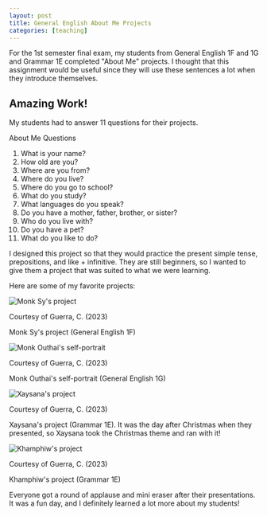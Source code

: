 ```yaml
---
layout: post
title: General English About Me Projects
categories: [teaching]
---
```


For the 1st semester final exam, my students from General English 1F and 1G and Grammar 1E completed "About Me" projects. I thought that this assignment would be useful since they will use these sentences a lot when they introduce themselves.

## Amazing Work!

My students had to answer 11 questions for their projects. 

About Me Questions
1. What is your name?
2. How old are you?
3. Where are you from?
4. Where do you live?
5. Where do you go to school?
6. What do you study?
7. What languages do you speak?
8. Do you have a mother, father, brother, or sister?
9. Who do you live with?
10. Do you have a pet?
11. What do you like to do?

I designed this project so that they would practice the present simple tense, prepositions, and like + infinitive. They are still beginners, so I wanted to give them a project that was suited to what we were learning. 

Here are some of my favorite projects: 


![Monk Sy's project](https://lh3.googleusercontent.com/pw/AP1GczOJfXxGL9cG0ZNLAPDnKIiZ504WpfCYPAWFDOna0y3W0huhRrfI6bFot1y1CjKbKz5zi6PrMn3edL-F_iJPLD5Vvr9c7bKBG7zHhYCp8xxjxh7gti8z=w1000)

Courtesy of Guerra, C. (2023)

Monk Sy's project (General English 1F)

![Monk Outhai's self-portrait](https://lh3.googleusercontent.com/pw/AP1GczPsWH3m6jQY2c1Gnn8Jp3Tk8_L2RlFgiwTW_L8xtgNKnkSg2RhfsPZZo5PolFGwZIpf5EO450jn-lqdA4lXLPfz6UGr7CfQcCJ8-qjenvZamL32eLZJ=w1000)

Courtesy of Guerra, C. (2023)

Monk Outhai's self-portrait (General English 1G)

![Xaysana's project](https://lh3.googleusercontent.com/pw/AP1GczMo51Uws69y2CNPQ4jkVjvDJB2kzlLlcRNCro_CT6CE3kSaipgHy-UUnX5lLaWmyhvxRCTCF4KD-B2KMuEEnCAXCXrwFoprVTKN9mvx15CNd2E3xR9z=w1000)

Courtesy of Guerra, C. (2023)

Xaysana's project (Grammar 1E). It was the day after Christmas when they presented, so Xaysana took the Christmas theme and ran with it!

![Khamphiw's project](https://lh3.googleusercontent.com/pw/AP1GczPZ8PS-3r8ydCRDih5odiVSB_-5vZW1hTh4e4BASwMcRSapreSqfPV_4MbVz1gA0FiLJA4t9UEvqe7-cpt9PjuiyMjBni0eJuPzVaRXZsB2WYfOopkj=w1000)

Courtesy of Guerra, C. (2023)

Khamphiw's project (Grammar 1E)

Everyone got a round of applause and mini eraser after their presentations. It was a fun day, and I definitely learned a lot more about my students!

<!-- Hello and welcome. The only purpose of this post is to greet you when your site comes alive for the first time.  
This post will demonstrate some of the more common content & elements found in posts.  
Feel free to delete this post when you are ready to publish your first post.  

Lorem ipsum dolor sit amet, consectetur adipiscing elit. Fusce bibendum neque eget nunc mattis eu sollicitudin enim tincidunt. Vestibulum lacus tortor, ultricies id dignissim ac, bibendum in velit.

## Some great heading (h2)

Proin convallis mi ac felis pharetra aliquam. Curabitur dignissim accumsan rutrum. In arcu magna, aliquet vel pretium et, molestie et arcu.


Mauris lobortis nulla et felis ullamcorper bibendum. Phasellus et hendrerit mauris. Proin eget nibh a massa vestibulum pretium. Suspendisse eu nisl a ante aliquet bibendum quis a nunc. Praesent varius interdum vehicula. Aenean risus libero, placerat at vestibulum eget, ultricies eu enim. Praesent nulla tortor, malesuada adipiscing adipiscing sollicitudin, adipiscing eget est.

## Another great heading (h2)

Lorem ipsum dolor sit amet, consectetur adipiscing elit. Fusce bibendum neque eget nunc mattis eu sollicitudin enim tincidunt. Vestibulum lacus tortor, ultricies id dignissim ac, bibendum in velit.

### Some great subheading (h3)

Proin convallis mi ac felis pharetra aliquam. Curabitur dignissim accumsan rutrum. In arcu magna, aliquet vel pretium et, molestie et arcu. Mauris lobortis nulla et felis ullamcorper bibendum.

Phasellus et hendrerit mauris. Proin eget nibh a massa vestibulum pretium. Suspendisse eu nisl a ante aliquet bibendum quis a nunc.

### Some great subheading (h3)

Praesent varius interdum vehicula. Aenean risus libero, placerat at vestibulum eget, ultricies eu enim. Praesent nulla tortor, malesuada adipiscing adipiscing sollicitudin, adipiscing eget est.

> This quote will *change* your life. It will reveal the <i>secrets</i> of the universe, and all the wonders of humanity. Don't <em>misuse</em> it.

Lorem ipsum dolor sit amet, consectetur adipiscing elit. Fusce bibendum neque eget nunc mattis eu sollicitudin enim tincidunt.

### Some great subheading (h3)

Vestibulum lacus tortor, ultricies id dignissim ac, bibendum in velit. Proin convallis mi ac felis pharetra aliquam. Curabitur dignissim accumsan rutrum.

In arcu magna, aliquet vel pretium et, molestie et arcu. Mauris lobortis nulla et felis ullamcorper bibendum. Phasellus et hendrerit mauris.

#### You might want a sub-subheading (h4)

In arcu magna, aliquet vel pretium et, molestie et arcu. Mauris lobortis nulla et felis ullamcorper bibendum. Phasellus et hendrerit mauris.

In arcu magna, aliquet vel pretium et, molestie et arcu. Mauris lobortis nulla et felis ullamcorper bibendum. Phasellus et hendrerit mauris.

#### But it's probably overkill (h4)

In arcu magna, aliquet vel pretium et, molestie et arcu. Mauris lobortis nulla et felis ullamcorper bibendum. Phasellus et hendrerit mauris.

##### Could be a smaller sub-heading, `pacman` (h5)

In arcu magna, aliquet vel pretium et, molestie et arcu. Mauris lobortis nulla et felis ullamcorper bibendum. Phasellus et hendrerit mauris.

###### Small yet significant sub-heading  (h6)

In arcu magna, aliquet vel pretium et, molestie et arcu. Mauris lobortis nulla et felis ullamcorper bibendum. Phasellus et hendrerit mauris.

### Highlight the code please!!

{% highlight c %}
float Q_rsqrt( float number )
{
	long i;
	float x2, y;
	const float threehalfs = 1.5F;

	x2 = number * 0.5F;
	y  = number;
	i  = * ( long * ) &y;                       // evil floating point bit level hacking
	i  = 0x5f3759df - ( i >> 1 );               // what the fuck? 
	y  = * ( float * ) &i;
	y  = y * ( threehalfs - ( x2 * y * y ) );   // 1st iteration
//	y  = y * ( threehalfs - ( x2 * y * y ) );   // 2nd iteration, this can be removed

	return y;
}
{% endhighlight %}

### Oh hai, an unordered list!!

In arcu magna, aliquet vel pretium et, molestie et arcu. Mauris lobortis nulla et felis ullamcorper bibendum. Phasellus et hendrerit mauris.

- First item, yo
- Second item, dawg
- Third item, what what?!
- Fourth item, fo sheezy my neezy

### Oh hai, an ordered list!!

In arcu magna, aliquet vel pretium et, molestie et arcu. Mauris lobortis nulla et felis ullamcorper bibendum. Phasellus et hendrerit mauris.

1. First item, yo
2. Second item, dawg
3. Third item, what what?!
4. Fourth item, fo sheezy my neezy

## Headings are cool! (h2)

Proin eget nibh a massa vestibulum pretium. Suspendisse eu nisl a ante aliquet bibendum quis a nunc. Praesent varius interdum vehicula. Aenean risus libero, placerat at vestibulum eget, ultricies eu enim. Praesent nulla tortor, malesuada adipiscing adipiscing sollicitudin, adipiscing eget est.

Praesent nulla tortor, malesuada adipiscing adipiscing sollicitudin, adipiscing eget est.

Proin eget nibh a massa vestibulum pretium. Suspendisse eu nisl a ante aliquet bibendum quis a nunc.

### Tables

Title 1               | Title 2               | Title 3               | Title 4
--------------------- | --------------------- | --------------------- | ---------------------
lorem                 | lorem ipsum           | lorem ipsum dolor     | lorem ipsum dolor sit
lorem ipsum dolor sit | lorem ipsum dolor sit | lorem ipsum dolor sit | lorem ipsum dolor sit
lorem ipsum dolor sit | lorem ipsum dolor sit | lorem ipsum dolor sit | lorem ipsum dolor sit
lorem ipsum dolor sit | lorem ipsum dolor sit | lorem ipsum dolor sit | lorem ipsum dolor sit

Title 1 | Title 2 | Title 3 | Title 4
--- | --- | --- | ---
lorem | lorem ipsum | lorem ipsum dolor | lorem ipsum dolor sit
lorem ipsum dolor sit amet | lorem ipsum dolor sit amet consectetur | lorem ipsum dolor sit amet | lorem ipsum dolor sit
lorem ipsum dolor | lorem ipsum | lorem | lorem ipsum
lorem ipsum dolor | lorem ipsum dolor sit | lorem ipsum dolor sit amet | lorem ipsum dolor sit amet consectetur -->
